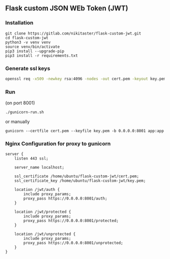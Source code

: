 ## Flask custom JSON WEb Token (JWT)

### Installation
    git clone https://gitlab.com/nikitaster/flask-custom-jwt.git
    cd flask-custom-jwt
    python3 -v venv venv
    source venv/bin/activate
    pip3 install --upgrade-pip
    pip3 install -r requirements.txt

### Generate ssl keys
```bash
openssl req -x509 -newkey rsa:4096 -nodes -out cert.pem -keyout key.pem -days 365
```


### Run 
(on port 8001)
    
    ./gunicorn-run.sh

or manually

    gunicorn --certfile cert.pem --keyfile key.pem -b 0.0.0.0:8001 app:app

### Nginx Configuration for proxy to gunicorn
```Nginx
server {
    listen 443 ssl;

    server_name localhost;

    ssl_certificate /home/ubuntu/flask-custom-jwt/cert.pem;
    ssl_certificate_key /home/ubuntu/flask-custom-jwt/key.pem;

    location /jwt/auth {
        include proxy_params;
        proxy_pass https://0.0.0.0:8001/auth;
    }

    location /jwt/protected {
        include proxy_params;
        proxy_pass https://0.0.0.0:8001/protected;
    }

    location /jwt/unprotected {
        include proxy_params;
        proxy_pass https://0.0.0.0:8001/unprotected;
    }
}
```
